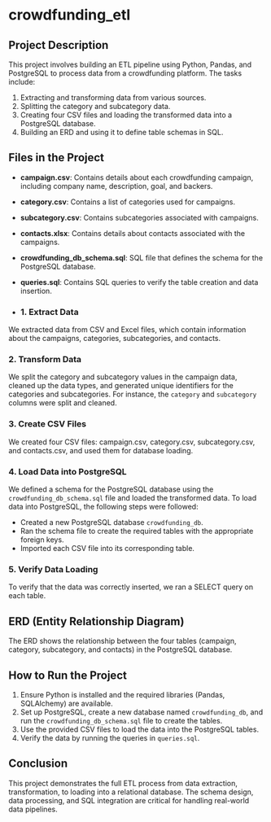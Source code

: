 # crowdfunding_etl
## Project Description
This project involves building an ETL pipeline using Python, Pandas, and PostgreSQL to process data from a crowdfunding platform. The tasks include:

1. Extracting and transforming data from various sources.
2. Splitting the category and subcategory data.
3. Creating four CSV files and loading the transformed data into a PostgreSQL database.
4. Building an ERD and using it to define table schemas in SQL.

## Files in the Project

- **campaign.csv**: Contains details about each crowdfunding campaign, including company name, description, goal, and backers.
- **category.csv**: Contains a list of categories used for campaigns.
- **subcategory.csv**: Contains subcategories associated with campaigns.
- **contacts.xlsx**: Contains details about contacts associated with the campaigns.
- **crowdfunding_db_schema.sql**: SQL file that defines the schema for the PostgreSQL database.
- **queries.sql**: Contains SQL queries to verify the table creation and data insertion.

- ### 1. Extract Data
We extracted data from CSV and Excel files, which contain information about the campaigns, categories, subcategories, and contacts.

### 2. Transform Data
We split the category and subcategory values in the campaign data, cleaned up the data types, and generated unique identifiers for the categories and subcategories. For instance, the `category` and `subcategory` columns were split and cleaned.

### 3. Create CSV Files
We created four CSV files: campaign.csv, category.csv, subcategory.csv, and contacts.csv, and used them for database loading.

### 4. Load Data into PostgreSQL
 
We defined a schema for the PostgreSQL database using the `crowdfunding_db_schema.sql` file and loaded the transformed data.
To load data into PostgreSQL, the following steps were followed:

- Created a new PostgreSQL database `crowdfunding_db`.
- Ran the schema file to create the required tables with the appropriate foreign keys.
- Imported each CSV file into its corresponding table.

### 5. Verify Data Loading
To verify that the data was correctly inserted, we ran a SELECT query on each table.

## ERD (Entity Relationship Diagram)
The ERD shows the relationship between the four tables (campaign, category, subcategory, and contacts) in the PostgreSQL database.

## How to Run the Project
1. Ensure Python is installed and the required libraries (Pandas, SQLAlchemy) are available.
2. Set up PostgreSQL, create a new database named `crowdfunding_db`, and run the `crowdfunding_db_schema.sql` file to create the tables.
3. Use the provided CSV files to load the data into the PostgreSQL tables.
4. Verify the data by running the queries in `queries.sql`.

## Conclusion
This project demonstrates the full ETL process from data extraction, transformation, to loading into a relational database. The schema design, data processing, and SQL integration are critical for handling real-world data pipelines.
 
